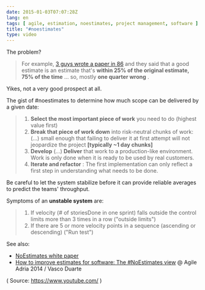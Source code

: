 ```yaml
---
date: 2015-01-03T07:07:28Z
lang: en
tags: [ agile, estimation, noestimates, project management, software ]
title: "#noestimates"
type: video
---
```


The problem?

> For example, [3 guys wrote a paper in 86](http://books.google.com/books/about/Software_engineering_metrics_and_models.html?id=PKlQAAAAMAAJ)
> and they said that a good estimate is an estimate that's **within 25%
> of the original estimate, 75% of the time** ... so, mostly **one
> quarter wrong** .

Yikes, not a very good prospect at all.

The gist of #noestimates to determine how much scope can be delivered by
a given date:

> 1.  **Select the most important piece of work** you need to do
>     (highest value first)
> 2.  **Break that piece of work down** into risk-neutral chunks of
>     work: (...) small enough that failing to deliver it at first
>     attempt will not jeopardize the project **\[typically \~1 day
>     chunks\]**
> 3.  **Develop** (...) **Deliver** that work to a production-like
>     environment. Work is only done when it is ready to be used by real
>     customers.
> 4.  **Iterate and refactor** : The first implementation can only
>     reflect a first step in understanding what needs to be done.

Be careful to let the system stabilize before it can provide reliable
averages to predict the teams' throughput.

Symptoms of an **unstable system** are:

> 1.   If velocity (# of storiesDone in one sprint) falls outside the
>     control limits more than 3 times in a row ("outside limits")
> 2.  If there are 5 or more velocity points in a sequence (ascending or
>     descending) ("Run test")

See also:

-   [NoEstimates white paper](http://ow.ly/GyRcu)
-   [How to improve estimates for software: The #NoEstimates
    view](https://www.youtube.com/watch?v=7ud-4bKJr8k) @ Agile Adria
    2014 / Vasco Duarte

( Source: <https://www.youtube.com/> )

